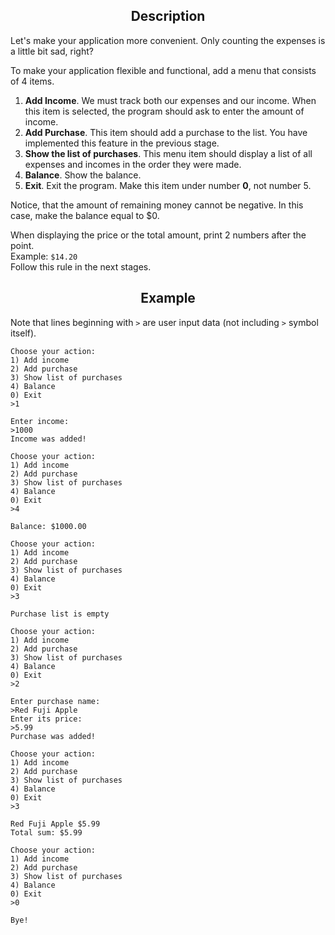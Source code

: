 <h2 style="text-align: center;">Description</h2>

<p>Let's make your application more convenient. Only counting the expenses is a little bit sad, right?</p>

<p>To make your application flexible and functional, add a menu that consists of 4 items.</p>

<ol>
	<li><strong>Add Income</strong>. We must track both our expenses and our income. When this item is selected, the program should ask to enter the amount of income.</li>
	<li><strong>Add Purchase</strong>. This item should add a purchase to the list. You have implemented this feature in the previous stage.</li>
	<li><strong>Show the list of purchases</strong>. This menu item should display a list of all expenses and incomes in the order they were made.</li>
	<li><strong>Balance</strong>. Show the balance.</li>
	<li><strong>Exit</strong>. Exit the program. Make this item under number <strong>0</strong>, not number 5.</li>
</ol>

<p>Notice, that the amount of remaining money cannot be negative. In this case, make the balance equal to $0.</p>

<p>When displaying the price or the total amount, print 2 numbers after the point.<br>
Example: <code class="java">$14.20</code><br>
Follow this rule in the next stages.</p>

<h2 style="text-align: center;">Example</h2>

<p>Note that lines beginning with <code class="java">&gt;</code> are user input data (not including <code class="java">&gt;</code> symbol itself).</p>

<pre><code class="language-no-highlight">Choose your action:
1) Add income
2) Add purchase
3) Show list of purchases
4) Balance
0) Exit
&gt;1

Enter income:
&gt;1000
Income was added!

Choose your action:
1) Add income
2) Add purchase
3) Show list of purchases
4) Balance
0) Exit
&gt;4

Balance: $1000.00

Choose your action:
1) Add income
2) Add purchase
3) Show list of purchases
4) Balance
0) Exit
&gt;3

Purchase list is empty

Choose your action:
1) Add income
2) Add purchase
3) Show list of purchases
4) Balance
0) Exit
&gt;2

Enter purchase name:
&gt;Red Fuji Apple
Enter its price:
&gt;5.99
Purchase was added!

Choose your action:
1) Add income
2) Add purchase
3) Show list of purchases
4) Balance
0) Exit
&gt;3

Red Fuji Apple $5.99
Total sum: $5.99

Choose your action:
1) Add income
2) Add purchase
3) Show list of purchases
4) Balance
0) Exit
&gt;0

Bye!
</code></pre>